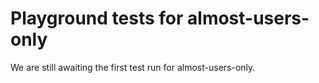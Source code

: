 # Playground tests for almost-users-only
We are still awaiting the first test run for almost-users-only.
